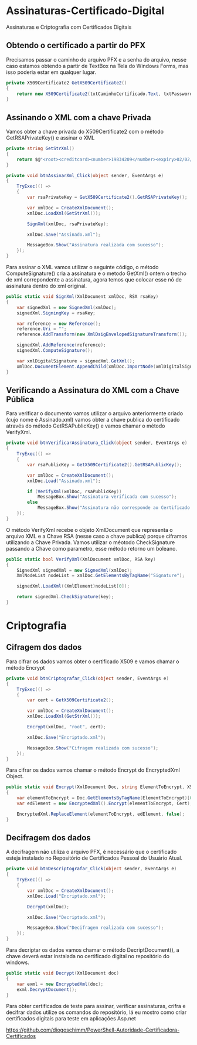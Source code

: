 # Assinaturas-Certificado-Digital
Assinaturas e Criptografia com Certificados Digitais


## Obtendo o certificado a partir do PFX

Precisamos passar o caminho do arquivo PFX e a senha do arquivo, nesse caso estamos obtendo a partir de TextBox na Tela do Windows Forms, mas isso poderia estar em qualquer lugar.

```csharp
private X509Certificate2 GetX509Certificate2()
{
    return new X509Certificate2(txtCaminhoCertificado.Text, txtPassword.Text);
}
```

## Assinando o XML com a chave Privada

Vamos obter a chave privada do X509Certificate2 com o método GetRSAPrivateKey() e assinar o XML

```csharp
private string GetStrXml()
{
    return $@"<root><creditcard><number>19834209</number><expiry>02/02/2002</expiry></creditcard></root>";
}
```

```csharp
private void btnAssinarXml_Click(object sender, EventArgs e)
{
    TryExec(() =>
    {
        var rsaPrivateKey = GetX509Certificate2().GetRSAPrivateKey();

        var xmlDoc = CreateXmlDocument();
        xmlDoc.LoadXml(GetStrXml());

        SignXml(xmlDoc, rsaPrivateKey);

        xmlDoc.Save("Assinado.xml");

        MessageBox.Show("Assinatura realizada com sucesso");
    });
}
```

Para assinar o XML vamos utilizar o seguinte código, o método ComputeSignature() cria a assinatura e o metodo GetXml() ontem o trecho de xml correpondente a assinatura, agora temos que colocar esse nó de assinatura dentro do xml original.

```csharp
public static void SignXml(XmlDocument xmlDoc, RSA rsaKey)
{
    var signedXml = new SignedXml(xmlDoc);
    signedXml.SigningKey = rsaKey;

    var reference = new Reference();
    reference.Uri = "";
    reference.AddTransform(new XmlDsigEnvelopedSignatureTransform());

    signedXml.AddReference(reference);
    signedXml.ComputeSignature();

    var xmlDigitalSignature = signedXml.GetXml();
    xmlDoc.DocumentElement.AppendChild(xmlDoc.ImportNode(xmlDigitalSignature, true));
}
```

## Verificando a Assinatura do XML com a Chave Pública

Para verificar o documento vamos utilizar o arquivo anteriormente criado (cujo nome é Assinado.xml) vamos obter a chave publica do certificado através do método GetRSAPublicKey() e vamos chamar o método VerifyXml.


```csharp
private void btnVerificarAssinatura_Click(object sender, EventArgs e)
{
    TryExec(() =>
    {
        var rsaPublicKey = GetX509Certificate2().GetRSAPublicKey();

        var xmlDoc = CreateXmlDocument();
        xmlDoc.Load("Assinado.xml");

        if (VerifyXml(xmlDoc, rsaPublicKey))
            MessageBox.Show("Assinatura verificada com sucesso");
        else
            MessageBox.Show("Assinatura não corresponde ao Certificado Informado");
    });
}
```

O método VerifyXml recebe o objeto XmlDocument que representa o arquivo XML e a Chave RSA (nesse caso a chave publica) porque ciframos utilizando a Chave Privada.  Vamos utilizar o méotodo CheckSignature passando a Chave como parametro, esse método retorno um boleano.

```csharp
public static bool VerifyXml(XmlDocument xmlDoc, RSA key)
{
    SignedXml signedXml = new SignedXml(xmlDoc);
    XmlNodeList nodeList = xmlDoc.GetElementsByTagName("Signature");

    signedXml.LoadXml((XmlElement)nodeList[0]);

    return signedXml.CheckSignature(key);
}
```

# Criptografia

## Cifragem dos dados

Para cifrar os dados vamos obter o certificado X509 e vamos chamar o método Encrypt

```csharp
private void btnCriptografar_Click(object sender, EventArgs e)
{
    TryExec(() =>
    {
        var cert = GetX509Certificate2();

        var xmlDoc = CreateXmlDocument();
        xmlDoc.LoadXml(GetStrXml());

        Encrypt(xmlDoc, "root", cert);

        xmlDoc.Save("Encriptado.xml");

        MessageBox.Show("Cifragem realizada com sucesso");
    });
}
```

Para cifrar os dados vamos chamar o método Encrypt do EncryptedXml Object.

```csharp
public static void Encrypt(XmlDocument Doc, string ElementToEncrypt, X509Certificate2 Cert)
{
    var elementToEncrypt = Doc.GetElementsByTagName(ElementToEncrypt)[0] as XmlElement;
    var edElement = new EncryptedXml().Encrypt(elementToEncrypt, Cert);

    EncryptedXml.ReplaceElement(elementToEncrypt, edElement, false);
}
```

## Decifragem dos dados

A decifragem não utiliza o arquivo PFX, é necessário que o certificado esteja instalado no Repositório de Certificados Pessoal do Usuário Atual.

```csharp
private void btnDescriptografar_Click(object sender, EventArgs e)
{
    TryExec(() =>
    {
        var xmlDoc = CreateXmlDocument();
        xmlDoc.Load("Encriptado.xml");

        Decrypt(xmlDoc);

        xmlDoc.Save("Decriptado.xml");

        MessageBox.Show("Decifragem realizada com sucesso");
    });
}
```

Para decriptar os dados vamos chamar o método DecriptDocument(), a chave deverá estar instalada no certificado digital no repositório do windows.

```csharp
public static void Decrypt(XmlDocument doc)
{
    var exml = new EncryptedXml(doc);
    exml.DecryptDocument();
}
```

Para obter certificados de teste para assinar, verificar assinaturas, crifra e decifrar dados utilize os comandos do repositório, lá eu mostro como criar certificados digitais para teste em aplicações Asp.net

https://github.com/diogoschimm/PowerShell-Autoridade-Certificadora-Certificados



